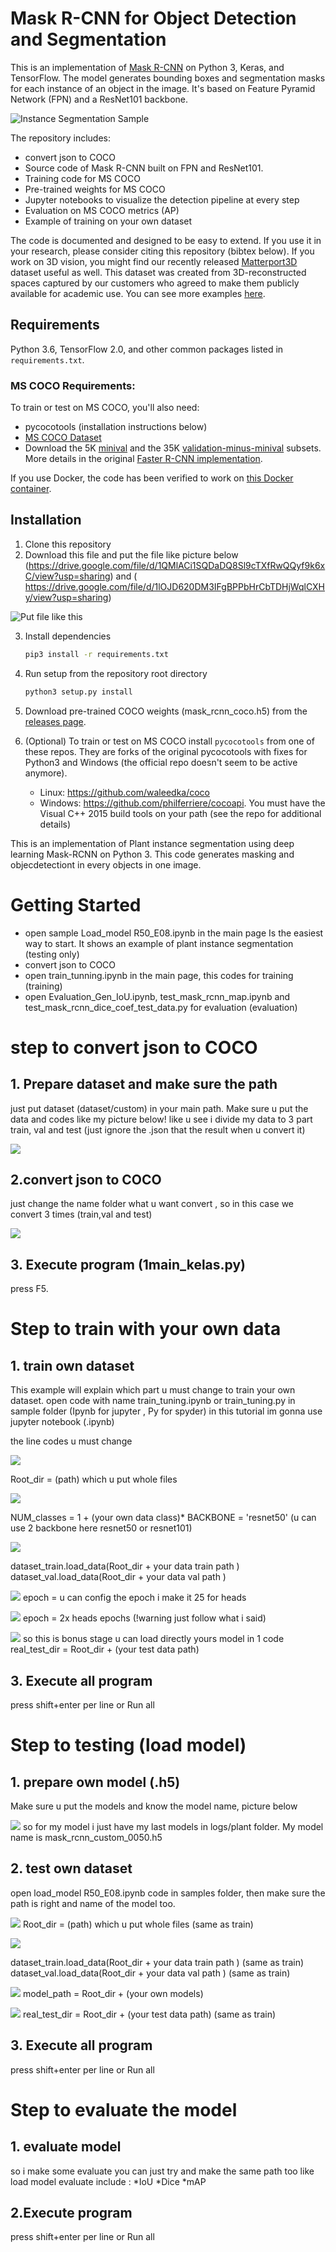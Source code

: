 # Mask R-CNN for Object Detection and Segmentation

This is an implementation of [Mask R-CNN](https://arxiv.org/abs/1703.06870) on Python 3, Keras, and TensorFlow. The model generates bounding boxes and segmentation masks for each instance of an object in the image. It's based on Feature Pyramid Network (FPN) and a ResNet101 backbone.

![Instance Segmentation Sample](assets/1.png)

The repository includes:
* convert json to COCO
* Source code of Mask R-CNN built on FPN and ResNet101.
* Training code for MS COCO
* Pre-trained weights for MS COCO
* Jupyter notebooks to visualize the detection pipeline at every step
* Evaluation on MS COCO metrics (AP)
* Example of training on your own dataset


The code is documented and designed to be easy to extend. If you use it in your research, please consider citing this repository (bibtex below). If you work on 3D vision, you might find our recently released [Matterport3D](https://matterport.com/blog/2017/09/20/announcing-matterport3d-research-dataset/) dataset useful as well.
This dataset was created from 3D-reconstructed spaces captured by our customers who agreed to make them publicly available for academic use. You can see more examples [here](https://matterport.com/gallery/).


## Requirements
Python 3.6, TensorFlow 2.0, and other common packages listed in `requirements.txt`.

### MS COCO Requirements:
To train or test on MS COCO, you'll also need:
* pycocotools (installation instructions below)
* [MS COCO Dataset](http://cocodataset.org/#home)
* Download the 5K [minival](https://dl.dropboxusercontent.com/s/o43o90bna78omob/instances_minival2014.json.zip?dl=0)
  and the 35K [validation-minus-minival](https://dl.dropboxusercontent.com/s/s3tw5zcg7395368/instances_valminusminival2014.json.zip?dl=0)
  subsets. More details in the original [Faster R-CNN implementation](https://github.com/rbgirshick/py-faster-rcnn/blob/master/data/README.md).

If you use Docker, the code has been verified to work on
[this Docker container](https://hub.docker.com/r/waleedka/modern-deep-learning/).


## Installation
1. Clone this repository
2. Download this file and put the file like picture below (https://drive.google.com/file/d/1QMlACi1SQDaDQ8Sl9cTXfRwQQyf9k6xC/view?usp=sharing) and ( https://drive.google.com/file/d/1lOJD620DM3IFgBPPbHrCbTDHjWqlCXHy/view?usp=sharing)

![Put file like this](assets/2.png)

3. Install dependencies
   ```bash
   pip3 install -r requirements.txt
   ```
4. Run setup from the repository root directory
    ```bash
    python3 setup.py install
    ``` 
5. Download pre-trained COCO weights (mask_rcnn_coco.h5) from the [releases page](https://github.com/matterport/Mask_RCNN/releases).
6. (Optional) To train or test on MS COCO install `pycocotools` from one of these repos. They are forks of the original pycocotools with fixes for Python3 and Windows (the official repo doesn't seem to be active anymore).

    * Linux: https://github.com/waleedka/coco
    * Windows: https://github.com/philferriere/cocoapi.
    You must have the Visual C++ 2015 build tools on your path (see the repo for additional details)
    
    
This is an implementation of Plant instance segmentation using deep learning Mask-RCNN on Python 3. This code generates masking and objecdetectiont in every objects in one image.


# Getting Started
* open sample Load_model R50_E08.ipynb in the main page  Is the easiest way to start. It shows an example of plant instance segmentation (testing only)
* convert json to COCO
* open train_tunning.ipynb in the main page, this codes for training (training)
* open Evaluation_Gen_IoU.ipynb, test_mask_rcnn_map.ipynb and test_mask_rcnn_dice_coef_test_data.py for evaluation (evaluation)


# step to convert json to COCO 

## 1. Prepare dataset and make sure the path 
just put dataset (dataset/custom) in your main path. Make sure u put the data and codes like my picture below!
like u see i divide my data to 3 part train, val and test (just ignore the .json that the result when u convert it)

![](assets/3.PNG)

## 2.convert json to COCO 
just change the name folder what u want convert , so in this case we convert 3 times (train,val and test) 

![](assets/4.PNG)

## 3. Execute program (1main_kelas.py) 
press F5.


# Step to train  with your own data

## 1. train own dataset
This example will explain which part u must change to train your own dataset. open code with name train_tuning.ipynb  or train_tuning.py in sample folder (Ipynb for jupyter , Py for spyder)  in this tutorial im gonna use jupyter notebook (.ipynb)

the line codes u must change 

![](assets/5.PNG)

Root_dir = (path) which u put whole files 

![](assets/6.PNG)

NUM_classes = 1 + (your own data class)* 
BACKBONE = 'resnet50'  (u can use 2 backbone here resnet50 or resnet101)

![](assets/7.PNG)

dataset_train.load_data(Root_dir + your data train path )
dataset_val.load_data(Root_dir + your data val path )

![](assets/8.PNG)
epoch =  u can config the epoch i make it 25 for heads

![](assets/9.PNG)
epoch =  2x heads epochs (!warning just follow what i said)

![](assets/10.PNG)
so this is bonus stage u can load directly yours model in 1 code  
real_test_dir = Root_dir + (your test data path) 

## 3. Execute all program
press shift+enter per line or Run all 



# Step to testing (load model) 

## 1. prepare own model (.h5)
Make sure u put the models and know the model name, picture below

![](assets/11.PNG)
so for my model i just have my last models in logs/plant folder. My model name is mask_rcnn_custom_0050.h5

## 2. test own dataset
open load_model R50_E08.ipynb code in samples folder, then make sure the path is right and name of the model too.

![](assets/5.PNG)
Root_dir = (path) which u put whole files  (same as train)

![](assets/7.PNG)

dataset_train.load_data(Root_dir + your data train path )  (same as train)
dataset_val.load_data(Root_dir + your data val path )      (same as train)

![](assets/7.PNG)
model_path = Root_dir + (your own models)  

![](assets/10.PNG)
real_test_dir = Root_dir + (your test data path)    (same as train)

## 3. Execute all program
press shift+enter per line or Run all 



# Step to evaluate the model

## 1. evaluate model
so i make some evaluate you can just try and make the same path too like load model
evaluate include :
*IoU
*Dice
*mAP

## 2.Execute program
press shift+enter per line or Run all 


